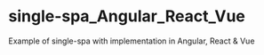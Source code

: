 # single-spa_Angular_React_Vue
Example of single-spa with implementation in Angular, React &amp; Vue

